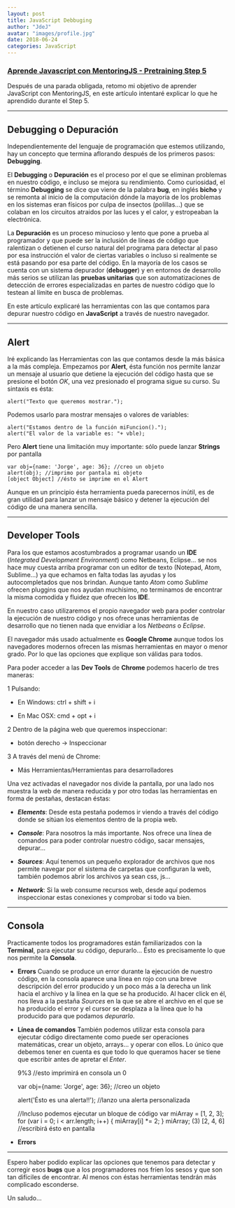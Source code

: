```yaml
---
layout: post
title: JavaScript Debbuging
author: "JdeJ"
avatar: "images/profile.jpg"
date: 2018-06-24
categories: JavaScript
---
```


### [Aprende Javascript con MentoringJS - Pretraining Step 5](http://mentoringjs.com "MentoringJS")

Después de una parada obligada, retomo mi objetivo de aprender JavaScript con MentoringJS, en este artículo intentaré explicar lo que he aprendido durante el Step 5.

***

## Debugging o Depuración
Independientemente del lenguaje de programación que estemos utilizando, hay un concepto que termina aflorando después de los primeros pasos: **Debugging**.

El **Debugging** o **Depuración** es el proceso por el que se eliminan problemas en nuestro código, e incluso se mejora su rendimiento. Como curiosidad, el término **Debugging** se dice que viene de la palabra **bug**, en inglés **bicho** y se remonta al inicio de la computación dónde la mayoría de los problemas en los sistemas eran físicos por culpa de insectos (polillas...) que se colaban en los circuitos atraidos por las luces y el calor, y estropeaban la electrónica.

La **Depuración** es un proceso minucioso y lento que pone a prueba al programador y que puede ser la inclusión de líneas de código que ralentizan o detienen el curso natural del programa para detectar al paso por esa instrucción el valor de ciertas variables o incluso si realmente se está pasando por esa parte del código. En la mayoría de los casos se cuenta con un sistema depurador (**debugger**) y en entornos de desarrollo más serios se utilizan las **pruebas unitarias** que son automatizaciones de detección de errores especializadas en partes de nuestro código que lo testean al límite en busca de problemas.

En este artículo explicaré las herramientas con las que contamos para depurar nuestro código en **JavaScript** a través de nuestro navegador.

***

## Alert
Iré explicando las Herramientas con las que contamos desde la más básica a la más compleja. Empezamos por **Alert**, ésta función nos permite lanzar un mensaje al usuario que detiene la ejecución del código hasta que se presione el botón *OK*, una vez presionado el programa sigue su curso. Su sintaxis es ésta:

    alert("Texto que queremos mostrar.");

Podemos usarlo para mostrar mensajes o valores de variables:

    alert("Estamos dentro de la función miFuncion().");
    alert("El valor de la variable es: "+ vble);

Pero **Alert** tiene una limitación muy importante: sólo puede lanzar **Strings** por pantalla

    var obj={name: 'Jorge', age: 36}; //creo un objeto
    alert(obj); //imprimo por pantala mi objeto
    [object Object] //ésto se imprime en el Alert

Aunque en un principio ésta herramienta pueda parecernos inútil, es de gran utilidad para lanzar un mensaje básico y detener la ejecución del código de una manera sencilla.

***

## Developer Tools
Para los que estamos acostumbrados a programar usando un **IDE** (*Integrated Development Environment*) como Netbeans, Eclipse... se nos hace muy cuesta arriba programar con un editor de texto (Notepad, Atom, Sublime...) ya que echamos en falta todas las ayudas y los autocompletados que nos brindan. Aunque tanto *Atom* como *Sublime* ofrecen pluggins que nos ayudan muchísimo, no terminamos de encontrar la misma comodida y fluidez que ofrecen los **IDE**.

En nuestro caso utilizaremos el propio navegador web para poder controlar la ejecución de nuestro código y nos ofrece unas herramientas de desarrollo que no tienen nada que envidiar a los *Netbeans* o *Eclipse*.

El navegador más usado actualmente es **Google Chrome** aunque todos los navegadores modernos ofrecen las mismas herramientas en mayor o menor grado. Por lo que las opciones que explique son válidas para todos.

Para poder acceder a las **Dev Tools** de **Chrome** podemos hacerlo de tres maneras:

1 Pulsando: 

  - En Windows: ctrl + shift + i

  - En Mac OSX: cmd + opt + i

2 Dentro de la página web que queremos inspeccionar:

  - botón derecho -> Inspeccionar

3 A través del menú de Chrome:

  - Más Herramientas/Herramientas para desarrolladores

Una vez activadas el navegador nos divide la pantalla, por una lado nos muestra la web de manera reducida y por otro todas las herramientas en forma de pestañas, destacan éstas:

+ ***Elements***: Desde esta pestaña podemos ir viendo a través del código donde se sitúan los elementos dentro de la propia web.

+ ***Console***: Para nosotros la más importante. Nos ofrece una línea de comandos para poder controlar nuestro código, sacar mensajes, depurar...

+ ***Sources***: Aquí tenemos un pequeño explorador de archivos que nos permite navegar por el sistema de carpetas que configuran la web, también podemos abrir los archivos ya sean css, js...

+ ***Network***: Si la web consume recursos web, desde aquí podemos inspeccionar estas conexiones y comprobar si todo va bien.

***

## Consola
Practicamente todos los programadores están familiarizados con la **Terminal**, para ejecutar su código, depurarlo... Ésto es precisamente lo que nos permite la **Consola**.

- **Errors**
Cuando se produce un error durante la ejecución de nuestro código, en la consola aparece una línea en rojo con una breve descripción del error producido y un poco más a la derecha un link hacia el archivo y la línea en la que se ha producido.
Al hacer click en él, nos lleva a la pestaña *Sources* en la que se abre el archivo en el que se ha producido el error y el cursor se desplaza a la línea que lo ha producido para que podamos *depurarlo*.

- **Línea de comandos**
También podemos utilizar esta consola para ejecutar código directamente como puede ser operaciones matemáticas, crear un objeto, arrays... y operar con ellos. Lo único que debemos tener en cuenta es que todo lo que queramos hacer se tiene que escribir antes de apretar el *Enter*.

    9%3 //esto imprimirá en consola un 0 

    var obj={name: 'Jorge', age: 36}; //creo un objeto

    alert('Ésto es una alerta!!'); //lanzo una alerta personalizada
    
    //Incluso podemos ejecutar un bloque de código
    var miArray = [1, 2, 3];
    for (var i = 0; i < arr.length; i++) {
      miArray[i] \*= 2;
    }
    miArray;
    (3) [2, 4, 6] //escribirá ésto en pantalla

- **Errors** 












***

Espero haber podido explicar las opciones que tenemos para detectar y corregir esos **bugs** que a los programadores nos fríen los sesos y que son tan difíciles de encontrar. Al menos con éstas herramientas tendrán más complicado esconderse.

Un saludo...
